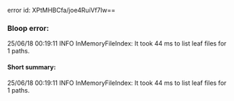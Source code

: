 error id: XPtMHBCfa/joe4RuiVf7Iw==
### Bloop error:

25/06/18 00:19:11 INFO InMemoryFileIndex: It took 44 ms to list leaf files for 1 paths.
#### Short summary: 

25/06/18 00:19:11 INFO InMemoryFileIndex: It took 44 ms to list leaf files for 1 paths.